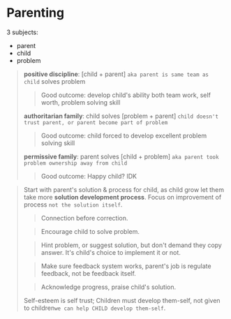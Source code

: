 # Parenting

3 subjects:
- parent
- child
- problem

> **positive discipline**: [child + parent] `aka parent is same team as child` solves problem
> > Good outcome: develop child's ability both team work, self worth, problem solving skill
> 
> **authoritarian family**: child solves [problem + parent] `child doesn't trust parent, or parent become part of problem`
> > Good outcome: child forced to develop excellent problem solving skill
> 
> **permissive family**: parent solves [child + problem] `aka parent took problem ownership away from child`
> > Good outcome: Happy child? IDK

> Start with parent's solution & process for child, as child grow let them take more **solution development process**. Focus on improvement of process `not the solution itself`.
> > Connection before correction.
>
> > Encourage child to solve problem.
> 
> > Hint problem, or suggest solution, but don't demand they copy answer. It's child's choice to implement it or not.
> 
> > Make sure feedback system works, parent's job is regulate feedback, not be feedback itself.
> 
> > Acknowledge progress, praise child's solution.
> 
> Self-esteem is self trust; Children must develop them-self, not given to children`we can help CHILD develop them-self`.